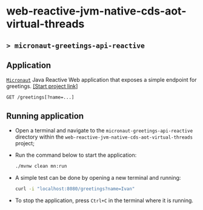 # web-reactive-jvm-native-cds-aot-virtual-threads
## `> micronaut-greetings-api-reactive`

## Application

[`Micronaut`](https://micronaut.io/) Java Reactive Web application that exposes a simple endpoint for greetings. [[Start project link]](https://micronaut.io/launch?type=DEFAULT&name=micronaut-greetings-api-reactive&package=com.ivanfranchin.micronautgreetingsapireactive&javaVersion=JDK_21&lang=JAVA&build=MAVEN&test=JUNIT&features=reactor&version=4.9.1)
```text
GET /greetings[?name=...]
``` 

## Running application

- Open a terminal and navigate to the `micronaut-greetings-api-reactive` directory within the `web-reactive-jvm-native-cds-aot-virtual-threads` project;

- Run the command below to start the application:
  ```bash
  ./mvnw clean mn:run
  ```

- A simple test can be done by opening a new terminal and running:
  ```bash
  curl -i "localhost:8080/greetings?name=Ivan"
  ```

- To stop the application, press `Ctrl+C` in the terminal where it is running.
